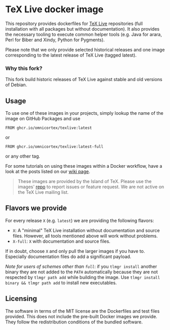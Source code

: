 # TeX Live docker image

This repository provides dockerfiles for [TeX Live](http://tug.org/texlive/)
repositories (full installation with all packages but without documentation).
It also provides the necessary tooling to execute common helper tools (e.g.
Java for arara, Perl for Biber and Xindy, Python for Pygments).

Please note that we only provide selected historical releases and one image
corresponding to the latest release of TeX Live (tagged latest).

### Why this fork?

This fork build historic releases of TeX Live against stable and old versions of Debian.

## Usage

To use one of these images in your projects, simply lookup the name of the
image on GitHub Packages and use

    FROM ghcr.io/omnicortex/texlive:latest

or 

    FROM ghcr.io/omnicortex/texlive:latest-full

or any other tag.

For some tutorials on using these images within a Docker workflow, have a look
at the posts listed on our [wiki page](https://gitlab.com/islandoftex/images/texlive/-/wikis/home).

> These images are provided by the Island of TeX. Please use the images'
> [repo](https://gitlab.com/islandoftex/images/texlive) to report issues or
> feature request. We are not active on the TeX Live mailing list.

## Flavors we provide

For every release `X` (e.g. `latest`) we are providing the following flavors:

* `X`: A "minimal" TeX Live installation without documentation and source
  files. However, all tools mentioned above will work without problems.
* `X-full`: `X` with documentation and source files.

If in doubt, choose `X` and only pull the larger images if you have to.
Especially documentation files do add a significant payload.


*Note for users of schemes other than `full`*: if you `tlmgr install` another
binary they are not added to the `PATH` automatically because they are not
respected by `tlmgr path add` while building the image. Use `tlmgr install
binary && tlmgr path add` to install new executables.


## Licensing

The software in terms of the MIT license are the Dockerfiles and test files
provided. This does not include the pre-built Docker images we provide. They
follow the redistribution conditions of the bundled software.
